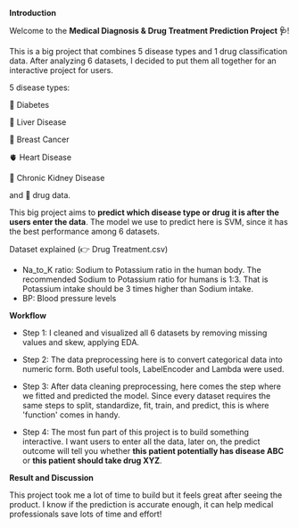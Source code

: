 **Introduction**

Welcome to the **Medical Diagnosis & Drug Treatment Prediction Project 🩺**!

This is a big project that combines 5 disease types and 1 drug classification data. After analyzing 6 datasets, I decided to put them all together for an interactive project for users. 

5 disease types:

🧋 Diabetes

🍺 Liver Disease

👩 Breast Cancer

🫀 Heart Disease

🫘 Chronic Kidney Disease

and 
💊 drug data.

This big project aims to **predict which disease type or drug it is after the users enter the data**. The model we use to predict here is SVM, since it has the best performance among 6 datasets.

Dataset explained (👉 Drug Treatment.csv)
- Na_to_K ratio: Sodium to Potassium ratio in the human body. The recommended Sodium to Potassium ratio for humans is 1:3. That is Potassium intake should be 3 times higher than Sodium intake.
- BP: Blood pressure levels



**Workflow**

- Step 1: I cleaned and visualized all 6 datasets by removing missing values and skew, applying EDA.

- Step 2: The data preprocessing here is to convert categorical data into numeric form. Both useful tools, LabelEncoder and Lambda were used. 

- Step 3: After data cleaning preprocessing, here comes the step where we fitted and predicted the model. Since every dataset requires the same steps to split, standardize, fit, train, and predict, this is where 'function' comes in handy.


- Step 4: The most fun part of this project is to build something interactive. I want users to enter all the data, later on, the predict outcome will tell you whether **this patient potentially has disease ABC** or **this patient should take drug XYZ**.

**Result and Discussion**

This project took me a lot of time to build but it feels great after seeing the product. I know if the prediction is accurate enough, it can help medical professionals save lots of time and effort! 
